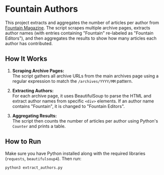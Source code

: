 # Fountain Authors

This project extracts and aggregates the number of articles per author from [Fountain Magazine](https://fountainmagazine.com/archives). The script scrapes multiple archive pages, extracts author names (with entries containing "Fountain" re-labeled as "Fountain Editors"), and then aggregates the results to show how many articles each author has contributed.

## How It Works

1. **Scraping Archive Pages:**  
   The script gathers all archive URLs from the main archives page using a regular expression to match the `/archives/YYYY/MM` pattern.

2. **Extracting Authors:**  
   For each archive page, it uses BeautifulSoup to parse the HTML and extract author names from specific `<div>` elements. If an author name contains "Fountain", it is changed to "Fountain Editors".

3. **Aggregating Results:**  
   The script then counts the number of articles per author using Python's `Counter` and prints a table.

## How to Run

Make sure you have Python installed along with the required libraries (`requests`, `beautifulsoup4`). Then run:

```bash
python3 extract_authors.py
